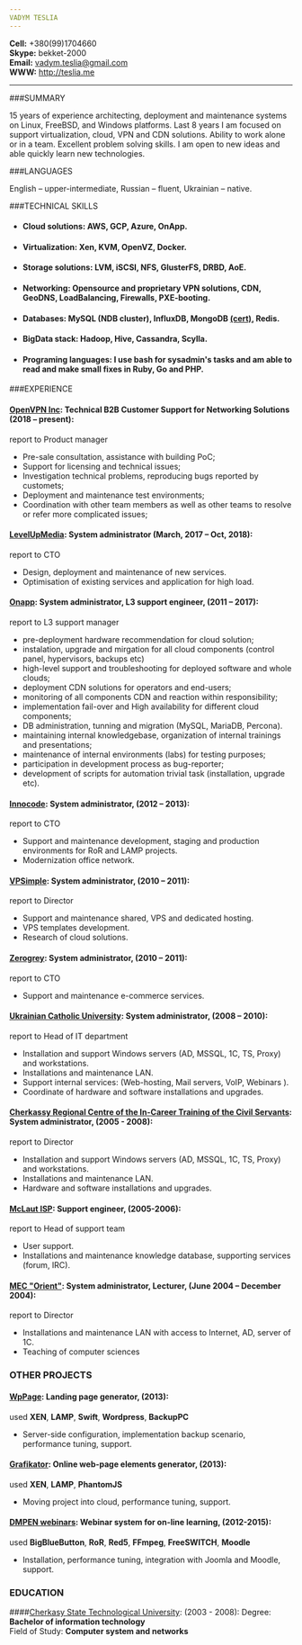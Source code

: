 ```yaml
---
VADYM TESLIA
---
```

**Cell:** +380(99)1704660  
**Skype:** bekket-2000  
**Email:** <vadym.teslia@gmail.com>    
**WWW:** <http://teslia.me>

 
---

###SUMMARY

15 years of experience architecting, deployment and maintenance  systems on Linux, FreeBSD, and Windows platforms. Last 8 years I am focused on support virtualization, cloud, VPN and CDN solutions. Ability to work alone or in a team. Excellent problem solving skills.
I am open to new ideas and able quickly learn new technologies.

###LANGUAGES

English – upper-intermediate, Russian – fluent, Ukrainian – native. 

###TECHNICAL SKILLS

* #### **Cloud solutions:**  AWS, GCP, Azure, OnApp.

* #### **Virtualization:** Xen, KVM, OpenVZ, Docker.

* #### **Storage solutions:** LVM, iSCSI, NFS, GlusterFS, DRBD, AoE.

* #### **Networking:** Opensource and proprietary VPN solutions, CDN, GeoDNS, LoadBalancing, Firewalls, PXE-booting.

* #### **Databases:** MySQL (NDB cluster), InfluxDB, MongoDB [(cert)](http://education.mongodb.com/downloads/certificates/6df758e1bd494ade90438ac81e83d455/Certificate.pdf), Redis.


* #### **BigData stack:** Hadoop, Hive, Cassandra, Scylla.

* #### **Programing languages**: I use bash for sysadmin's tasks and am able to read and make small fixes in Ruby, Go and PHP.

###EXPERIENCE

#### [OpenVPN Inc](https://openvpn.net): **Technical B2B Customer Support for Networking Solutions** (2018 – present): 
report to Product manager 

* Pre-sale consultation, assistance with building PoC;
* Support for licensing and technical issues;
* Investigation technical problems, reproducing bugs reported by customets;
* Deployment and maintenance test environments;
* Coordination with other team members as well as other teams to resolve or refer more complicated issues;

#### [LevelUpMedia](http://levelupmedia.tv): **System administrator** (March, 2017 – Oct, 2018): 
report to CTO

* Design, deployment and maintenance of new services.
* Optimisation of existing services and application for high load.

#### [Onapp](http://onapp.com): **System administrator, L3 support engineer**, (2011 – 2017): 
report to L3 support manager

- pre-deployment hardware recommendation for cloud solution;
- instalation, upgrade and mirgation for all cloud components (control panel, hypervisors, backups etc)
- high-level support and troubleshooting for deployed software and whole clouds;
- deployment CDN solutions for operators and end-users;
- monitoring of all components CDN and reaction within responsibility;
- implementation fail-over and High availability for different cloud components;
- DB administration, tunning and migration (MySQL, MariaDB, Percona).
- maintaining internal knowledgebase, organization of internal trainings and presentations;
- maintenance of internal environments (labs) for testing purposes;
- participation in development process as bug-reporter;
- development of scripts for automation trivial task (installation, upgrade etc).

#### [Innocode](http://innocode.no): **System administrator**, (2012 – 2013):
report to CTO

* Support and maintenance development, staging and production environments for RoR and LAMP projects.
* Modernization office network.

#### [VPSimple](http://vpsimple.com): **System administrator**, (2010 – 2011):
report to Director

* Support and maintenance shared, VPS and dedicated hosting.
* VPS templates development.
* Research of cloud solutions.

#### [Zerogrey](http://zerogrey.com): **System administrator**, (2010 – 2011):
report to CTO

* Support and maintenance e-commerce services.

#### [Ukrainian Catholic University](http://ucu.edu.ua/eng/): **System administrator**, (2008 – 2010):
report to Head of IT department

* Installation and support Windows servers (AD, MSSQL, 1C, TS, Proxy) and workstations.
* Installations and maintenance LAN.
* Support internal services: (Web-hosting, Mail servers, VoIP, Webinars ).
* Coordinate of hardware and software installations and upgrades.

#### [Cherkassy Regional Centre of the In-Career Training of the Civil Servants](http://centerpk.ck.ua): **System administrator**, (2005 - 2008):
report to Director

* Installation and support Windows servers (AD, MSSQL, 1C, TS, Proxy) and workstations.
* Installations and maintenance LAN.
* Hardware and software installations and upgrades.

#### [McLaut ISP](http://mclaut.com/): **Support engineer**, (2005-2006):
report to Head of support team

* User support.
* Installations and maintenance knowledge database, supporting
services (forum, IRC).

#### [MEC "Orient"](http://www.ua-region.com.ua/14182281): **System administrator, Lecturer**, (June 2004 – December 2004):
report to Director

* Installations and maintenance LAN with access to Internet, AD, server of 1C.
* Teaching of computer sciences

### OTHER PROJECTS

#### [WpPage](http://wppage.ru): Landing page generator, (2013):
used **XEN**, **LAMP**, **Swift**, **Wordpress**, **BackupPC**

* Server-side configuration, implementation backup scenario, performance tuning, support.

#### [Grafikator](http://grafikator.ru): Online web-page elements generator, (2013):
used **XEN**, **LAMP**, **PhantomJS**

* Moving project into cloud, performance tuning, support.

#### [DMPEN webinars](http://www.dmpen.org.ua): Webinar system for on-line learning, (2012-2015):
used **BigBlueButton**, **RoR**, **Red5**, **FFmpeg**, **FreeSWITCH**, **Moodle**

* Installation, performance tuning, integration with Joomla and Moodle, support.

### EDUCATION

####[Cherkasy State Technological University](https://chdtu.edu.ua): (2003 - 2008):
Degree: **Bachelor of information technology**  
Field of Study: **Computer system and networks**
